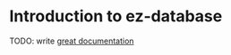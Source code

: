 # Introduction to ez-database

TODO: write [great documentation](http://jacobian.org/writing/what-to-write/)
